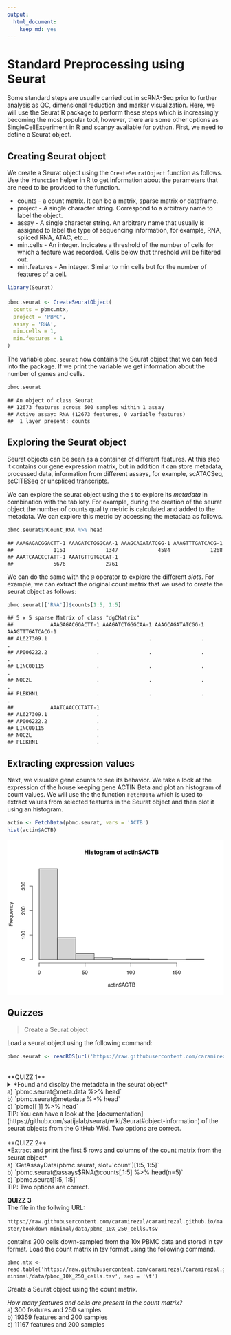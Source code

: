 ```yaml
---
output:
  html_document:
    keep_md: yes
---
```





# Standard Preprocessing using Seurat


Some standard steps are usually carried out in scRNA-Seq prior to further analysis as QC, dimensional
reduction and marker visualization. Here, we will use the Seurat R package to perform these steps which
is increasingly becoming the most popular tool, however, there are some other options as SingleCellExperiment
in R and scanpy available for python. First, we need to define a Seurat object.


## Creating Seurat object

We create a Seurat object using the `CreateSeuratObject` function as follows. Use the `?function` helper
in R to get information about the parameters that are need to be provided to the function.

 * counts - a count matrix. It can be a matrix, sparse matrix or dataframe.
 * project - A single character string. Correspond to a arbitrary name to label the object.
 * assay - A single character string. An arbitrary name that usually is assigned to label the
            type of sequencing information, for example, RNA, spliced RNA, ATAC, etc...
 * min.cells - An integer. Indicates a threshold of the number of cells for which a feature was
              recorded. Cells below that threshold will be filtered out.
 * min.features - An integer. Similar to min cells but for the number of features of a cell.
 


``` r
library(Seurat)

pbmc.seurat <- CreateSeuratObject(
  counts = pbmc.mtx, 
  project = 'PBMC', 
  assay = 'RNA', 
  min.cells = 1, 
  min.features = 1
)
```

The variable `pbmc.seurat` now contains the Seurat object that we can feed into the package.
If we print the variable we get information about the number of genes and cells.


``` r
pbmc.seurat
```

```
## An object of class Seurat 
## 12673 features across 500 samples within 1 assay 
## Active assay: RNA (12673 features, 0 variable features)
##  1 layer present: counts
```

## Exploring the Seurat object


Seurat objects can be seen as a container of different features. At this step it contains
our gene expression matrix, but in addition it can store metadata, processed data,
information from different assays, for example, scATACSeq, scCITESeq or unspliced transcripts.

We can explore the seurat object using the `$` to explore its *metadata* in combination with the tab 
key. For example, during the creation of the seurat object the number of counts quality metric
is calculated and added to the metadata. We can explore this metric by accessing the metadata
as follows.


``` r
pbmc.seurat$nCount_RNA %>% head
```

```
## AAAGAGACGGACTT-1 AAAGATCTGGGCAA-1 AAAGCAGATATCGG-1 AAAGTTTGATCACG-1 
##             1151             1347             4584             1268 
## AAATCAACCCTATT-1 AAATGTTGTGGCAT-1 
##             5676             2761
```

 We can do the same with the `@` operator to explore the different *slots*. For example,
 we can extract the original count matrix that we used to create the seurat object as follows:
 
 

``` r
pbmc.seurat[['RNA']]$counts[1:5, 1:5]
```

```
## 5 x 5 sparse Matrix of class "dgCMatrix"
##            AAAGAGACGGACTT-1 AAAGATCTGGGCAA-1 AAAGCAGATATCGG-1 AAAGTTTGATCACG-1
## AL627309.1                .                .                .                .
## AP006222.2                .                .                .                .
## LINC00115                 .                .                .                .
## NOC2L                     .                .                .                .
## PLEKHN1                   .                .                .                .
##            AAATCAACCCTATT-1
## AL627309.1                .
## AP006222.2                .
## LINC00115                 .
## NOC2L                     .
## PLEKHN1                   .
```


## Extracting expression values 


Next, we visualize gene counts to see its behavior. We take a look at the expression of the 
house keeping gene ACTIN Beta and plot an histogram of count values. We will use the
the function `FetchData` which is used to extract values from selected features in the Seurat
object and then plot it using an histogram.



``` r
actin <- FetchData(pbmc.seurat, vars = 'ACTB')
hist(actin$ACTB)
```

<img src="01-Seurat_files/figure-html/unnamed-chunk-4-1.png" style="display: block; margin: auto;" />



## Quizzes


> Create a Seurat object 

Load a seurat object using the following command:


``` r
pbmc.seurat <- readRDS(url('https://raw.githubusercontent.com/caramirezal/caramirezal.github.io/master/bookdown-minimal/data/pbmc_10X_500_cells.rds'))
```

<br>
**QUIZZ 1**
<br>
<details>
<summary> *Found and display the metadata in the seurat object* 
<br>
a) `pbmc.seurat@meta.data %>% head`
<br>
b) `pbmc.seurat@metadata %>% head`
<br>
c) `pbmc[[ ]] %>% head`
<br>
TIP: You can have 
a look at the [documentation](https://github.com/satijalab/seurat/wiki/Seurat#object-information) 
of the seurat objects from the GitHub Wiki. Two options are correct.
</summary>
<br>
<b>Answer:</b>
<br>
`pbmc.seurat@meta.data %>% head`
<br>
`pbmc[[ ]] %>% head`
</details> 

<br>
**QUIZZ 2**
<br>
*Extract and print the first 5 rows and columns of the count matrix from the seurat object* 
<br>
a) `GetAssayData(pbmc.seurat, slot='count')[1:5, 1:5]`
<br>
b) `pbmc.seurat@assays$RNA@counts[,1:5] %>% head(n=5)`
<br>
c) `pbmc.seurat[1:5, 1:5]`
<br>
TIP: Two options are correct.

<br>


**QUIZZ 3**
<br>
The file in the follwing URL:

`https://raw.githubusercontent.com/caramirezal/caramirezal.github.io/master/bookdown-minimal/data/pbmc_10X_250_cells.tsv` 

contains 200 cells down-sampled from the 10x PBMC data and stored in tsv format. Load the count matrix 
in tsv format using the following command.

```
pbmc.mtx <- read.table('https://raw.githubusercontent.com/caramirezal/caramirezal.github.io/master/bookdown-minimal/data/pbmc_10X_250_cells.tsv', sep = '\t')
```
                           
Create a Seurat object using the count matrix.

*How many features and cells are present in the count matrix?*
<br> 
a) 300 features and 250 samples
<br> 
b) 19359 features and 200 samples
<br>
c) 11167 features and 200 samples
<br>








